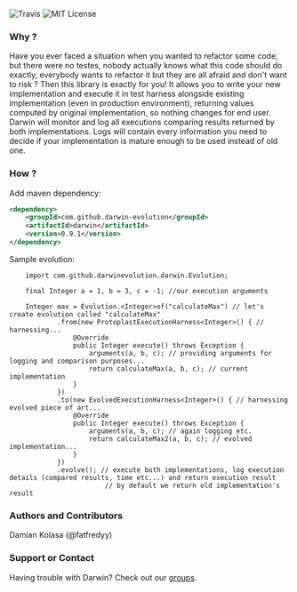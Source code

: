 ![Travis](https://travis-ci.org/darwin-evolution/darwin.svg)
![MIT License](https://img.shields.io/badge/license-MIT-brightgreen.svg)

### Why ?
Have you ever faced a situation when you wanted to refactor some code, but there were no testes, nobody
actually knows what this code should do exactly, everybody wants to refactor it but they are all afraid 
and don't want to risk ? Then this library is exactly for you! It allows you to write your new implementation
and execute it in test harness alongside existing implementation (even in production environment), 
returning values computed by original implementation, so nothing changes for end user. 
Darwin will monitor and log all executions comparing results returned by both implementations.
Logs will contain every information you need to decide if your implementation is mature enough to be used instead 
of old one.

### How ?
Add maven dependency:

```xml
<dependency>
    <groupId>com.github.darwin-evolution</groupId>
    <artifactId>darwin</artifactId>
    <version>0.9.1</version>
</dependency>
```

Sample evolution:

        import com.github.darwinevolution.darwin.Evolution;
        
        final Integer a = 1, b = 3, c = -1; //our execution arguments

        Integer max = Evolution.<Integer>of("calculateMax") // let's create evolution called "calculateMax"
                .from(new ProtoplastExecutionHarness<Integer>() { // harnessing...
                    @Override
                    public Integer execute() throws Exception {
                        arguments(a, b, c); // providing arguments for logging and comparison purposes...
                        return calculateMax(a, b, c); // current implementation
                    }
                })
                .to(new EvolvedExecutionHarness<Integer>() { // harnessing evolved piece of art...
                    @Override
                    public Integer execute() throws Exception {
                        arguments(a, b, c); // again logging etc.
                        return calculateMax2(a, b, c); // evolved implementation...
                    }
                })
                .evolve(); // execute both implementations, log execution details (compared results, time etc...) and return execution result 
                            // by default we return old implementation's result


### Authors and Contributors
Damian Kolasa (@fatfredyy)

### Support or Contact
Having trouble with Darwin? Check out our [groups](https://groups.google.com/d/forum/darwin-evolution).
